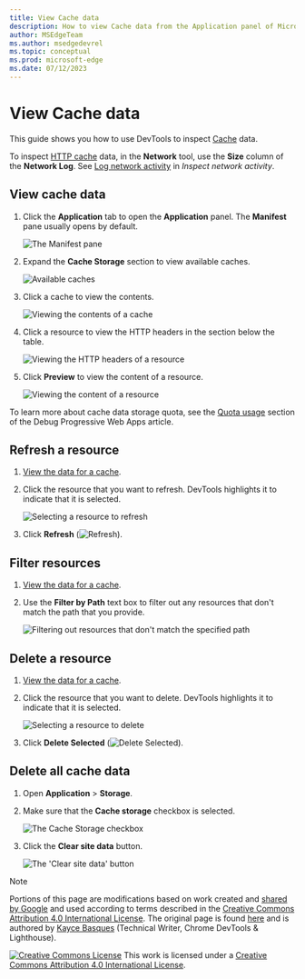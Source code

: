 ```yaml
---
title: View Cache data
description: How to view Cache data from the Application panel of Microsoft Edge DevTools.
author: MSEdgeTeam
ms.author: msedgedevrel
ms.topic: conceptual
ms.prod: microsoft-edge
ms.date: 07/12/2023
---
```

<!-- Copyright Kayce Basques

   Licensed under the Apache License, Version 2.0 (the "License");
   you may not use this file except in compliance with the License.
   You may obtain a copy of the License at

       https://www.apache.org/licenses/LICENSE-2.0

   Unless required by applicable law or agreed to in writing, software
   distributed under the License is distributed on an "AS IS" BASIS,
   WITHOUT WARRANTIES OR CONDITIONS OF ANY KIND, either express or implied.
   See the License for the specific language governing permissions and
   limitations under the License.  -->
# View Cache data

This guide shows you how to use DevTools to inspect [Cache](https://developer.mozilla.org/docs/Web/API/Cache) data.

To inspect [HTTP cache](https://developer.mozilla.org/docs/Web/HTTP/Caching) data, in the **Network** tool, use the **Size** column of the **Network Log**.  See [Log network activity](../network/index.md#log-network-activity) in _Inspect network activity_.


<!-- ====================================================================== -->
## View cache data

1. Click the **Application** tab to open the **Application** panel.  The **Manifest** pane usually opens by default.

   ![The Manifest pane](./cache-images/storage-application-manifest.png)

1. Expand the **Cache Storage** section to view available caches.

   ![Available caches](./cache-images/storage-application-cache-storage.png)

1. Click a cache to view the contents.

   ![Viewing the contents of a cache](./cache-images/domain-root-headers.png)

1. Click a resource to view the HTTP headers in the section below the table.

   ![Viewing the HTTP headers of a resource](./cache-images/index-headers.png)

1. Click **Preview** to view the content of a resource.

   ![Viewing the content of a resource](./cache-images/domain-js-preview.png)

To learn more about cache data storage quota, see the [Quota usage](../progressive-web-apps/index.md#quota-usage) section of the Debug Progressive Web Apps article.


<!-- ====================================================================== -->
## Refresh a resource

1. [View the data for a cache](#view-cache-data).
1. Click the resource that you want to refresh.  DevTools highlights it to indicate that it is selected.

   ![Selecting a resource to refresh](./cache-images/domain-refresh.png)

1. Click **Refresh** (![Refresh](./cache-images/refresh-icon.png)).


<!-- ====================================================================== -->
## Filter resources

1. [View the data for a cache](#view-cache-data).

1. Use the **Filter by Path** text box to filter out any resources that don't match the path that you provide.

   ![Filtering out resources that don't match the specified path](./cache-images/filter.png)


<!-- ====================================================================== -->
## Delete a resource

1. [View the data for a cache](#view-cache-data).

1. Click the resource that you want to delete.  DevTools highlights it to indicate that it is selected.

   ![Selecting a resource to delete](./cache-images/delete-selected.png)

1. Click **Delete Selected** (![Delete Selected](./cache-images/delete-icon.png)).


<!-- ====================================================================== -->
## Delete all cache data

1. Open **Application** > **Storage**.

1. Make sure that the **Cache storage** checkbox is selected.

   ![The Cache Storage checkbox](./cache-images/cache-storage-checkbox.png)

1. Click the **Clear site data** button.

   ![The 'Clear site data' button](./cache-images/cache-storage-checkbox-clear-site-data-button.png)


<!-- ====================================================================== -->
> [!NOTE]
> Portions of this page are modifications based on work created and [shared by Google](https://developers.google.com/terms/site-policies) and used according to terms described in the [Creative Commons Attribution 4.0 International License](https://creativecommons.org/licenses/by/4.0).
> The original page is found [here](https://developer.chrome.com/docs/devtools/storage/cache/) and is authored by [Kayce Basques](https://developers.google.com/web/resources/contributors#kayce-basques) (Technical Writer, Chrome DevTools \& Lighthouse).

[![Creative Commons License](../../media/cc-logo/88x31.png)](https://creativecommons.org/licenses/by/4.0)
This work is licensed under a [Creative Commons Attribution 4.0 International License](https://creativecommons.org/licenses/by/4.0).
